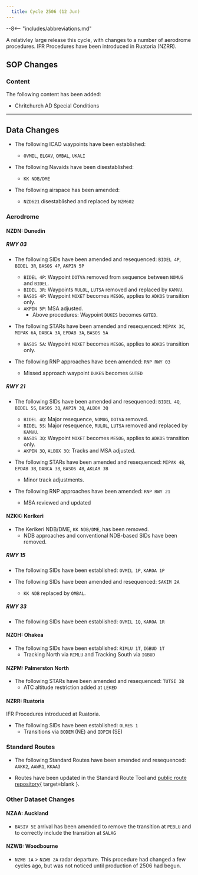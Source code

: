 ```yaml
---
  title: Cycle 2506 (12 Jun)
---
```


--8<-- "includes/abbreviations.md"

A relativley large release this cycle, with changes to a number of aerodrome procedures. IFR Procedures have been introduced in Ruatoria (NZRR).

## SOP Changes

### Content

The following content has been added:

- Chritchurch AD Special Conditions

----

## Data Changes

- The following ICAO waypoints have been established:
    - `OVMIL`, `ELGAV`, `OMBAL`, `UKALI`

- The following Navaids have been disestablished:
    - `KK NDB/DME` 

- The following airspace has been amended:
    - `NZD621` disestablished and replaced by `NZM602`

### Aerodrome

#### NZDN: Dunedin

##### RWY 03

- The following SIDs have been amended and resequenced: `BIDEL 4P`, `BIDEL 3R`, `BASOS 4P`, `AKPIN 5P`
    - `BIDEL 4P`: Waypoint `DOTVA` removed from sequence between `NOMUG` and `BIDEL`.
    - `BIDEL 3R`: Waypoints `RULOL`, `LUTSA` removed and replaced by `KAMVU`.
    - `BASOS 4P`: Waypoint `MOXET` becomes `MESOG`, applies to `ADKOS` transition only.
    - `AKPIN 5P`: MSA adjusted.
        - Above procedures: Waypoint `DUKES` becomes `GUTED`.

- The following STARs have been amended and resequenced: `MIPAK 3C`, `MIPAK 6A`, `DABCA 3A`, `EPDAB 3A`, `BASOS 5A`
    - `BASOS 5A`: Waypoint `MOXET` becomes `MESOG`, applies to `ADKOS` transition only.

- The following RNP approaches have been amended: `RNP RWY 03`
    - Missed approach waypoint `DUKES` becomes `GUTED`

##### RWY 21

- The following SIDs have been amended and resequenced: `BIDEL 4Q`, `BIDEL 5S`, `BASOS 3Q`, `AKPIN 3Q`, `ALBOX 3Q`
    - `BIDEL 4Q`: Major resequence, `NOMUG`, `DOTVA` removed.
    - `BIDEL 5S`: Major resequence, `RULOL`, `LUTSA` removed and replaced by `KAMVU`.
    - `BASOS 3Q`: Waypoint `MOXET` becomes `MESOG`, applies to `ADKOS` transition only.
    - `AKPIN 3Q`, `ALBOX 3Q`: Tracks and MSA adjusted.

- The following STARs have been amended and resequenced: `MIPAK 4B`, `EPDAB 3B`, `DABCA 3B`, `BASOS 4B`, `AKLAR 3B`
    - Minor track adjustments.

- The following RNP approaches have been amended: `RNP RWY 21`
    - MSA reviewed and updated

#### NZKK: Kerikeri

- The Kerikeri NDB/DME, `KK NDB/DME`, has been removed.
    - NDB approaches and conventional NDB-based SIDs have been removed.

##### RWY 15

- The following SIDs have been established: `OVMIL 1P`, `KAROA 1P`

- The following SIDs have been amended and resequenced: `SAKIM 2A`
    - `KK NDB` replaced by `OMBAL`.

##### RWY 33

- The following SIDs have been established: `OVMIL 1Q`, `KAROA 1R`


#### NZOH: Ohakea

- The following SIDs have been established: `RIMLU 1T`, `IGBUD 1T`
    - Tracking North via `RIMLU` and Tracking South via `IGBUD`


#### NZPM: Palmerston North

- The following STARs have been amended and resequenced: `TUTSI 3B`
    - ATC altitude restriction added at `LEKED`

#### NZRR: Ruatoria

IFR Procedures introduced at Ruatoria.

- The following SIDs have been established: `OLRES 1`
    - Transitions via `BODEM` (NE) and `IDPIN` (SE)

### Standard Routes

- The following Standard Routes have been amended and resequenced: `AAKK2`, `AAWR1`, `KKAA3`

- Routes have been updated in the Standard Route Tool and [public route repository](https://github.com/vatnz-dev/std-rte-public){ target=blank }.

### Other Dataset Changes

#### NZAA: Auckland

- `BASIV 5E` arrival has been amended to remove the transition at `PEBLU` and to correctly include the transition at `SALAG`

#### NZWB: Woodbourne

- `NZWB 1A` > `NZWB 2A` radar departure. This procedure had changed a few cycles ago, but was not noticed until production of 2506 had begun.